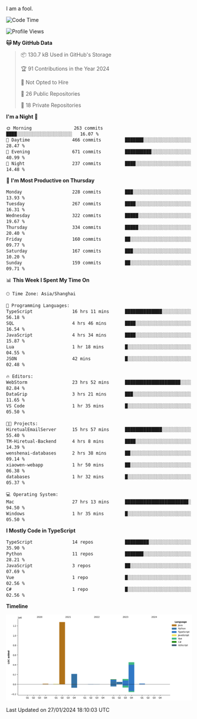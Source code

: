 I am a fool.

<!--START_SECTION:waka-->
![Code Time](http://img.shields.io/badge/Code%20Time-1%2C156%20hrs%2042%20mins-blue)

![Profile Views](http://img.shields.io/badge/Profile%20Views-0-blue)

**🐱 My GitHub Data** 

> 📦 130.7 kB Used in GitHub's Storage 
 > 
> 🏆 91 Contributions in the Year 2024
 > 
> 🚫 Not Opted to Hire
 > 
> 📜 26 Public Repositories 
 > 
> 🔑 18 Private Repositories 
 > 
**I'm a Night 🦉** 

```text
🌞 Morning                263 commits         ████░░░░░░░░░░░░░░░░░░░░░   16.07 % 
🌆 Daytime                466 commits         ███████░░░░░░░░░░░░░░░░░░   28.47 % 
🌃 Evening                671 commits         ██████████░░░░░░░░░░░░░░░   40.99 % 
🌙 Night                  237 commits         ████░░░░░░░░░░░░░░░░░░░░░   14.48 % 
```
📅 **I'm Most Productive on Thursday** 

```text
Monday                   228 commits         ███░░░░░░░░░░░░░░░░░░░░░░   13.93 % 
Tuesday                  267 commits         ████░░░░░░░░░░░░░░░░░░░░░   16.31 % 
Wednesday                322 commits         █████░░░░░░░░░░░░░░░░░░░░   19.67 % 
Thursday                 334 commits         █████░░░░░░░░░░░░░░░░░░░░   20.40 % 
Friday                   160 commits         ██░░░░░░░░░░░░░░░░░░░░░░░   09.77 % 
Saturday                 167 commits         ███░░░░░░░░░░░░░░░░░░░░░░   10.20 % 
Sunday                   159 commits         ██░░░░░░░░░░░░░░░░░░░░░░░   09.71 % 
```


📊 **This Week I Spent My Time On** 

```text
🕑︎ Time Zone: Asia/Shanghai

💬 Programming Languages: 
TypeScript               16 hrs 11 mins      ██████████████░░░░░░░░░░░   56.18 % 
SQL                      4 hrs 46 mins       ████░░░░░░░░░░░░░░░░░░░░░   16.54 % 
JavaScript               4 hrs 34 mins       ████░░░░░░░░░░░░░░░░░░░░░   15.87 % 
Lua                      1 hr 18 mins        █░░░░░░░░░░░░░░░░░░░░░░░░   04.55 % 
JSON                     42 mins             █░░░░░░░░░░░░░░░░░░░░░░░░   02.48 % 

🔥 Editors: 
WebStorm                 23 hrs 52 mins      █████████████████████░░░░   82.84 % 
DataGrip                 3 hrs 21 mins       ███░░░░░░░░░░░░░░░░░░░░░░   11.65 % 
VS Code                  1 hr 35 mins        █░░░░░░░░░░░░░░░░░░░░░░░░   05.50 % 

🐱‍💻 Projects: 
HiretualEmailServer      15 hrs 57 mins      ██████████████░░░░░░░░░░░   55.40 % 
TM-Hiretual-Backend      4 hrs 8 mins        ████░░░░░░░░░░░░░░░░░░░░░   14.39 % 
wenshenai-databases      2 hrs 38 mins       ██░░░░░░░░░░░░░░░░░░░░░░░   09.14 % 
xiaowen-webapp           1 hr 50 mins        ██░░░░░░░░░░░░░░░░░░░░░░░   06.38 % 
databases                1 hr 32 mins        █░░░░░░░░░░░░░░░░░░░░░░░░   05.37 % 

💻 Operating System: 
Mac                      27 hrs 13 mins      ████████████████████████░   94.50 % 
Windows                  1 hr 35 mins        █░░░░░░░░░░░░░░░░░░░░░░░░   05.50 % 
```

**I Mostly Code in TypeScript** 

```text
TypeScript               14 repos            █████████░░░░░░░░░░░░░░░░   35.90 % 
Python                   11 repos            ███████░░░░░░░░░░░░░░░░░░   28.21 % 
JavaScript               3 repos             ██░░░░░░░░░░░░░░░░░░░░░░░   07.69 % 
Vue                      1 repo              █░░░░░░░░░░░░░░░░░░░░░░░░   02.56 % 
C#                       1 repo              █░░░░░░░░░░░░░░░░░░░░░░░░   02.56 % 
```



**Timeline**

![Lines of Code chart](https://raw.githubusercontent.com/VeejaLiu/VeejaLiu/master/assets/bar_graph.png)


 Last Updated on 27/01/2024 18:10:03 UTC
<!--END_SECTION:waka-->
